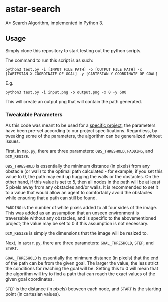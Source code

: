 # astar-search
A* Search Algorithm, implemented in Python 3.

## Usage

Simply clone this repository to start testing out the python scripts.

The command to run this script is as such:

`python3 test.py -i [INPUT FILE PATH] -o [OUTPUT FILE PATH] -x [CARTESIAN X-COORDINATE OF GOAL] -y [CARTESIAN Y-COORDINATE OF GOAL]`

E.g.

`python3 test.py -i input.png -o output.png -x 0 -y 600`

This will create an output.png that will contain the path generated.

### Tweakable Parameters 

As this code was meant to be used for a [specific project](https://github.com/lhw-1/rgbd-pathfinder-ros), the parameters have been pre-set according to our project specifications. Regardless, by tweaking some of the parameters, the algorithm can be generalized without issues.

First, in `Map.py`, there are three parameters: `OBS_THRESHOLD`, `PADDING`, and `DIM_RESIZE`. 

`OBS_THRESHOLD` is essentially the minimum distance (in pixels) from any obstacle (or wall) to the optimal path calculated - for example, if you set this value to 0, the path may end up hugging the walls or the obstacles. On the other hand, if this value is set to 5, then all nodes in the path will be at least 5 pixels away from any obstacles and/or walls. It is recommended to set it to a value that would allow an agent to comfortably avoid the obstacles while ensuring that a path can still be found. 

`PADDING` is the number of white pixels added to all four sides of the image. This was added as an assumption that an unseen environment is traversable without any obstacles, and is specific to the abovementioned project; the value may be set to 0 if this assumption is not necessary.

`DIM_RESIZE` is simply the dimensions that the image will be resized to.

Next, in `astar.py`, there are three parameters: `GOAL_THRESHOLD`, `STEP`, and `START`.

`GOAL_THRESHOLD` is essentially the minimum distance (in pixels) that the end of the path can be from the given goal. The larger the value, the less strict the conditions for reaching the goal will be. Setting this to 0 will mean that the algorithm will try to find a path that can reach the exact values of the given goal coordinates.

`STEP` is the distance (in pixels) between each node, and `START` is the starting point (in cartesian values).
